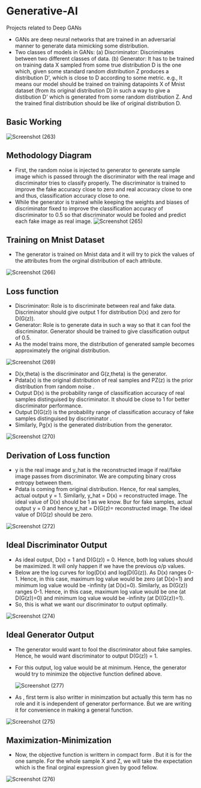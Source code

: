 # Generative-AI
Projects related to Deep GANs

- GANs are deep neural networks that are trained in an adversarial manner to generate data mimicking some distribution.
- Two classes of models in GANs:
(a) Discriminator: Discriminates between two different classes of data.
(b) Generator: It has to be trained on training data X sampled from some true distribution D is the one which, given some standard random distribution Z produces a distribution D', which is close to D according to some metric. e.g., It means our model should be trained on training datapoints X of Mnist dataset (from its original distribution D) in such a way to give a distibution D' which is generated from some random distribution Z. And the trained final distribution should be like of original distribution D.
##  Basic Working
![Screenshot (263)](https://github.com/usamahassan965/Generative-AI/assets/96824810/2a949219-51ca-4f9f-bd2b-e3b992c4ebfa)

## Methodology Diagram
- First, the random noise is injected to generator to generate sample image which is passed through the discriminator with the real image and discriminator tries to classify properly. The discriminator is trained to improve the fake accuracy close to zero and real accuracy close to one and thus, classification accuracy close to one.
- While the generator is trained while keeping the weights and biases of discriminator fixed to improve the classification accuracy of discriminator to 0.5 so that discriminator would be fooled and predict each fake image as real image.
![Screenshot (265)](https://github.com/usamahassan965/Generative-AI/assets/96824810/baf88147-d161-4e1e-b016-1dab09c2be75)

## Training on Mnist Dataset
- The generator is trained on Mnist data and it will try to pick the values of the attributes from the orginal distribution of each attribute.

![Screenshot (266)](https://github.com/usamahassan965/Generative-AI/assets/96824810/8b1a5579-c8e2-4951-a14e-79ab76b8ada8)


## Loss function
- Discriminator:   Role is to discriminate between real and fake data. Discriminator should give output 1 for distribution D(x) and zero for D(G(z)).
- Generator:       Role is to generate data in such a way so that it can fool the discriminator. Generator should be trained to give classification output of 0.5.
- As the model trains more, the distribution of generated sample becomes approximately the original distribution.
  
![Screenshot (269)](https://github.com/usamahassan965/Generative-AI/assets/96824810/03766c09-5650-4fd8-b737-a7a3d59eab8c)

- D(x,theta) is the discriminator and G(z,theta) is the generator.
- Pdata(x) is the original distribution of real samples and PZ(z) is the prior distribution from random noise .
- Output D(x) is the probability range of classification accuracy of real samples distinguised by discriminator. It should be close to 1 for better discriminator performance.
- Output D(G(z)) is the probability range of classification accuracy of fake samples distinguised by discriminator .
- Similarly, Pg(x) is the generated distribution from the generator. 
  
![Screenshot (270)](https://github.com/usamahassan965/Generative-AI/assets/96824810/294a52e8-d081-4527-8470-f082f7b974f2)

## Derivation of Loss function

- y is the real image and y_hat is the reconstructed image if real/fake image passes from discriminator. We are computing binary cross entropy between them.
- Pdata is coming from original distribution. Hence, for real samples, actual output y = 1. Similarly, y_hat = D(x) = reconstructed image. The ideal value of D(x) should be 1 as we know. Bur for fake samples, actual output y = 0 and hence y_hat = D(G(z)= reconstructed image. The ideal value of D(G(z) should be zero.
 
![Screenshot (272)](https://github.com/usamahassan965/Generative-AI/assets/96824810/360e17cd-1711-42bd-af2d-70e26e065ad2)

## Ideal Discriminator Output
- As ideal output, D(x) = 1 and D(G(z)) = 0. Hence, both log values should be maximized. It will only happen if we have the previous o/p values.
- Below are the log curves for log(D(x) and log(D(G(z)). As D(x) ranges 0-1. Hence, in this case, maximum log value would be zero (at D(x)=1) and minimum log value would be -infinity (at D(x)=0). Similarly, as D(G(z)) ranges 0-1. Hence, in this case, maximum log value would be one (at D(G(z))=0) and minimum log value would be -infinity (at D((G(z))=1).
- So, this is what we want our discriminator to output optimally.

![Screenshot (274)](https://github.com/usamahassan965/Generative-AI/assets/96824810/f6271f69-f08e-415c-97ef-635f382eda34)

## Ideal Generator Output
- The generator would want to fool the discriminator about fake samples. Hence, he would want discriminator to output D(G(z)) = 1.
- For this output, log value would be at minimum. Hence, the generator would try to minimize the objective function defined above.

  ![Screenshot (277)](https://github.com/usamahassan965/Generative-AI/assets/96824810/597da070-b8c5-4299-bc4f-78cef7bac133)

- As , first term is also writter in minimzation but actually this term has no role and it is independent of generator performance. But we are writing it for convenience in making a general function.
  
![Screenshot (275)](https://github.com/usamahassan965/Generative-AI/assets/96824810/087faaf3-d4ac-45af-9fd1-b247129ca5e4)

## Maximization-Minimization
- Now, the objective function is writtern in compact form . But it is for the one sample. For the whole sample X and Z, we will take the expectation which is the final orginal expression given by good fellow.
  
![Screenshot (276)](https://github.com/usamahassan965/Generative-AI/assets/96824810/50aa1aaf-687d-44ba-aab0-76cc479bc21e)

